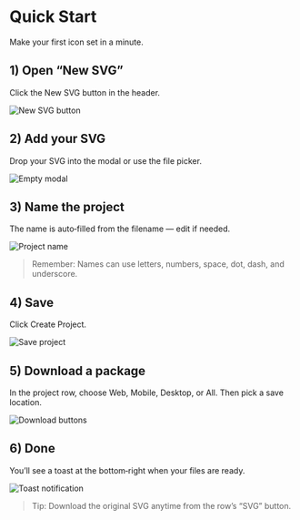 # Quick Start

Make your first icon set in a minute.

## 1) Open “New SVG”
Click the New SVG button in the header.

![New SVG button](images/getting-started/quick-start/view_new_view1.png)

## 2) Add your SVG
Drop your SVG into the modal or use the file picker.

![Empty modal](images/getting-started/quick-start/modal_empty_view2.png)

## 3) Name the project
The name is auto‑filled from the filename — edit if needed.

![Project name](images/getting-started/quick-start/modal_project_name_view3.png)

> Remember: Names can use letters, numbers, space, dot, dash, and underscore.

## 4) Save
Click Create Project.

![Save project](images/getting-started/quick-start/modal_save_view4.png)

## 5) Download a package
In the project row, choose Web, Mobile, Desktop, or All. Then pick a save location.

![Download buttons](images/getting-started/quick-start/view_download_view5.png)

## 6) Done
You’ll see a toast at the bottom‑right when your files are ready.

![Toast notification](images/getting-started/quick-start/view_toast_view6.png)

> Tip: Download the original SVG anytime from the row’s “SVG” button.
